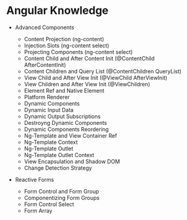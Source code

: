# Angular Knowledge

- Advanced Components

  - Content Projection (ng-content)
  - Injection Slots (ng-content select)
  - Projecting Components (ng-content select)
  - Content Child and After Content Init (@ContentChild AfterContentInit)
  - Content Children and Query List (@ContentChildren QueryList)
  - View Child and After View Init (@ViewChild AfterViewInit)
  - View Children and After View Init (@ViewChildren)
  - Element Ref and Native Element
  - Platform Renderer
  - Dynamic Components
  - Dynamic Input Data
  - Dynamic Output Subscriptions
  - Destroyng Dynamic Components
  - Dynamic Components Reordering
  - Ng-Template and View Container Ref
  - Ng-Template Context
  - Ng-Template Outlet
  - Ng-Template Outlet Context
  - View Encapsulation and Shadow DOM
  - Change Detection Strategy

- Reactive Forms
  - Form Control and Form Group
  - Componentizing Form Groups
  - Form Control Select
  - Form Array
